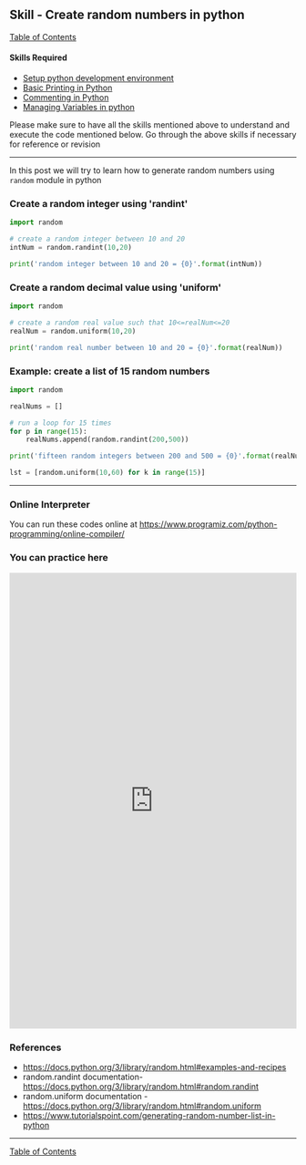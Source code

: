 ## Skill - Create random numbers in python
[Table of Contents](https://nagasudhir.blogspot.com/2020/04/taming-python-table-of-contents.html)

#### Skills Required
* [Setup python development environment](https://nagasudhir.blogspot.com/2020/04/setup-python-development-environment_14.html)
* [Basic Printing in Python](https://nagasudhir.blogspot.com/2020/04/basic-printing-in-python.html)
* [Commenting in Python](https://nagasudhir.blogspot.com/2020/04/comments-in-python.html)
* [Managing Variables in python](https://nagasudhir.blogspot.com/2020/04/managing-variables-in-python.html)

Please make sure to have all the skills mentioned above to understand and execute the code mentioned below. Go through the above skills if necessary for reference or revision

<hr/>

In this post we will try to learn how to generate random numbers using `random` module in python

### Create a random integer using 'randint'
```python
import random

# create a random integer between 10 and 20
intNum = random.randint(10,20)

print('random integer between 10 and 20 = {0}'.format(intNum))
```

### Create a random decimal value using 'uniform'
```python
import random

# create a random real value such that 10<=realNum<=20
realNum = random.uniform(10,20)

print('random real number between 10 and 20 = {0}'.format(realNum))
```

### Example: create a list of 15 random numbers
```python
import random

realNums = []

# run a loop for 15 times
for p in range(15):
	realNums.append(random.randint(200,500))

print('fifteen random integers between 200 and 500 = {0}'.format(realNums))

lst = [random.uniform(10,60) for k in range(15)]
```

<hr/>

### Online Interpreter
You can run these codes online at https://www.programiz.com/python-programming/online-compiler/

### You can practice here
<iframe height="800px" width="100%" src="https://repl.it/repls/MistyroseFelineUsers?lite=true" scrolling="no" frameborder="no" allowtransparency="true" allowfullscreen="true" sandbox="allow-forms allow-pointer-lock allow-popups allow-same-origin allow-scripts allow-modals"></iframe>

### References
* https://docs.python.org/3/library/random.html#examples-and-recipes
* random.randint documentation- https://docs.python.org/3/library/random.html#random.randint
* random.uniform documentation - https://docs.python.org/3/library/random.html#random.uniform
* https://www.tutorialspoint.com/generating-random-number-list-in-python

<hr/>

[Table of Contents](https://nagasudhir.blogspot.com/2020/04/taming-python-table-of-contents.html)

<!--stackedit_data:
eyJwcm9wZXJ0aWVzIjoidGl0bGU6IENyZWF0ZSByYW5kb20gbn
VtYmVycyBpbiBweXRob25cbmF1dGhvcjogTmFnYXN1ZGhpciBQ
dWxsYVxudGFnczogJ3B5dGhvbiwgbGVhcm5pbmcsIHR1dG9yaW
FsLCB0YW1pbmdfcHl0aG9uX3NraWxsJ1xuY2F0ZWdvcmllczog
dGFtaW5nX3B5dGhvbl9za2lsbFxuZGF0ZTogJzIwMjAtMDUtMT
QnXG4iLCJoaXN0b3J5IjpbMjA0ODI0OTY3LDQ2MTM5NzU3Nl19

-->